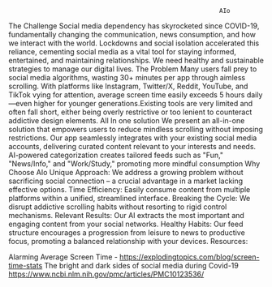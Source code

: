                                                               AIo
The Challenge
Social media dependency has skyrocketed since COVID-19, fundamentally changing the communication, news consumption, and how we interact with the world. Lockdowns and social isolation accelerated this reliance, cementing social media as a vital tool for staying informed, entertained, and maintaining relationships.  We need healthy and sustainable strategies to manage our digital lives.
The Problem
Many users fall prey to social media algorithms, wasting 30+ minutes per app through aimless scrolling. With platforms like Instagram, Twitter/X, Reddit, YouTube, and TikTok vying for attention, average screen time easily exceeds 5 hours daily—even higher for younger generations.Existing tools are very limited and often fall short, either being overly restrictive or too lenient to counteract addictive design elements.
All In one solution
We present an all-in-one solution that empowers users to reduce mindless scrolling without imposing restrictions. Our app seamlessly integrates with your existing social media accounts, delivering curated content relevant to your interests and needs. AI-powered categorization creates tailored feeds such as "Fun," "News/Info," and "Work/Study," promoting more mindful consumption 
Why Choose AIo
Unique Approach: We address a growing problem without sacrificing social connection – a crucial advantage in a market lacking effective options.
Time Efficiency: Easily consume content from multiple platforms within a unified, streamlined interface.
Breaking the Cycle: We disrupt addictive scrolling habits without resorting to rigid control mechanisms.
Relevant Results: Our AI extracts the most important and engaging content from your social networks.
Healthy Habits: Our feed structure encourages a progression from leisure to news to productive focus, promoting a balanced relationship with your devices.
Resources:

Alarming Average Screen Time -  https://explodingtopics.com/blog/screen-time-stats
The bright and dark sides of social media during Covid-19
https://www.ncbi.nlm.nih.gov/pmc/articles/PMC10123536/